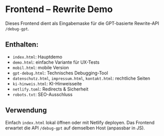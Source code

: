 # Frontend – Rewrite Demo

Dieses Frontend dient als Eingabemaske für die GPT-basierte Rewrite-API `/debug-gpt`.

## Enthalten:

- `index.html`: Hauptdemo
- `demo.html`: einfache Variante für UX-Tests
- `mobil.html`: mobile Version
- `gpt-debug.html`: Technisches Debugging-Tool
- `datenschutz.html`, `impressum.html`, `kontakt.html`: rechtliche Seiten
- `ki-hinweis.html`: KI-Hinweisseite
- `netlify.toml`: Redirects & Sicherheit
- `robots.txt`: SEO-Ausschluss

## Verwendung

Einfach `index.html` lokal öffnen oder mit Netlify deployen.
Das Frontend erwartet die API `/debug-gpt` auf demselben Host (anpassbar in JS).
